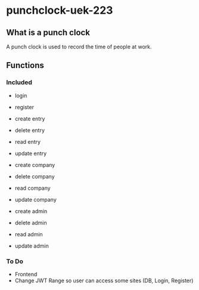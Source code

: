 # punchclock-uek-223

## What is a punch clock
A punch clock is used to record the time of people at work.

## Functions
### Included
- login
- register
- create entry
- delete entry
- read entry
- update entry

- create company
- delete company
- read company
- update company

- create admin
- delete admin
- read admin
- update admin

### To Do
- Frontend 
- Change JWT Range so user can access some sites (DB, Login, Register)
